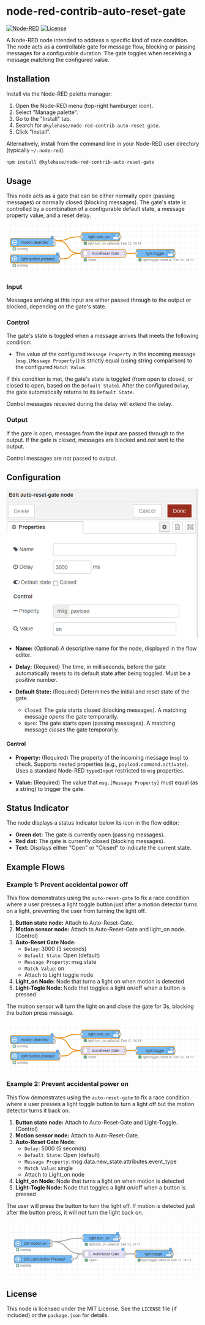 # node-red-contrib-auto-reset-gate

[![Node-RED](https://img.shields.io/badge/Node--RED-v3.x-red.svg)](https://nodered.org) [![License](https://img.shields.io/badge/License-MIT-blue.svg)](https://opensource.org/licenses/MIT)

A Node-RED node intended to address a specific kind of race condition. The node acts as a controllable gate for message flow, blocking or passing messages for a configurable duration.  The gate toggles when receiving a message matching the configured value.  

## Installation

Install via the Node-RED palette manager:

1.  Open the Node-RED menu (top-right hamburger icon).
2.  Select "Manage palette".
3.  Go to the "Install" tab.
4.  Search for `@kylehase/node-red-contrib-auto-reset-gate`.
5.  Click "Install".

Alternatively, install from the command line in your Node-RED user directory (typically `~/.node-red`):

```bash
npm install @kylehase/node-red-contrib-auto-reset-gate
```

## Usage

This node acts as a gate that can be either normally open (passing messages) or normally closed (blocking messages). The gate's state is controlled by a combination of a configurable default state, a message property value, and a reset delay.

![Example flow](images/example-1-flow.png)

### Input

Messages arriving at this input are either passed through to the output or blocked, depending on the gate's state.

### Control

The gate's state is toggled when a message arrives that meets the following condition:

*   The value of the configured `Message Property` in the incoming message (`msg.[Message Property]`) is strictly equal (using string comparison) to the configured `Match Value`.

If this condition is met, the gate's state is toggled (from open to closed, or closed to open, based on the `Default State`). After the configured `Delay`, the gate automatically returns to its `Default State`.

Control messages recevied during the delay will extend the delay.

### Output

If the gate is open, messages from the input are passed through to the output. If the gate is closed, messages are blocked and *not* sent to the output.

Control messages are not passed to output.

## Configuration

![Node configuration](images/configuration.png)

*   **Name:** (Optional) A descriptive name for the node, displayed in the flow editor.

*   **Delay:** (Required) The time, in milliseconds, before the gate automatically resets to its default state after being toggled. Must be a positive number.

*   **Default State:** (Required) Determines the initial and reset state of the gate.
    *   `Closed`: The gate starts closed (blocking messages). A matching message *opens* the gate temporarily.
    *   `Open`: The gate starts open (passing messages). A matching message *closes* the gate temporarily.

#### Control

*   **Property:** (Required) The property of the incoming message (`msg`) to check. Supports nested properties (e.g., `payload.command.activate`). Uses a standard Node-RED `typedInput` restricted to `msg` properties.

*   **Value:** (Required) The value that `msg.[Message Property]` must equal (as a string) to trigger the gate.

## Status Indicator

The node displays a status indicator below its icon in the flow editor:

*   **Green dot:** The gate is currently open (passing messages).
*   **Red dot:** The gate is currently closed (blocking messages).
*   **Text:** Displays either "Open" or "Closed" to indicate the current state.

## Example Flows

### Example 1: Prevent accidental power off

This flow demonstrates using the `auto-reset-gate` to fix a race condition where a user presses a light toggle button just after a motion detector turns on a light, preventing the user from turning the light off.

1.  **Button state node:** Attach to Auto-Reset-Gate.
1.  **Motion sensor node:** Attach to Auto-Reset-Gate and light_on node. (Control)
2.  **Auto-Reset Gate Node:**
    *   `Delay`: 3000 (3 seconds)
    *   `Default State`: Open (default)
    *   `Message Property`: msg.state
    *   `Match Value`: on
	* 	Attach to Light toggle node
4.  **Light_on Node:** Node that turns a light on when motion is detected
5.  **Light-Togle Node:** Node that toggles a light on/off when a button is pressed

The motion sensor will turn the light on and close the gate for 3s, blocking the button press message.

![Example flow](images/example-1-flow.png)

### Example 2: Prevent accidental power on

This flow demonstrates using the `auto-reset-gate` to fix a race condition where a user presses a light toggle button to turn a light off but the motion detector turns it back on.

1.  **Button state node:** Attach to Auto-Reset-Gate and Light-Toggle. (Control)
1.  **Motion sensor node:** Attach to Auto-Reset-Gate.
2.  **Auto-Reset Gate Node:**
    *   `Delay`: 5000 (5 seconds)
    *   `Default State`: Open (default)
    *   `Message Property`: msg.data.new_state.attributes.event_type
    *   `Match Value`: single
	* 	Attach to Light_on node
4.  **Light_on Node:** Node that turns a light on when motion is detected
5.  **Light-Togle Node:** Node that toggles a light on/off when a button is pressed

The user will press the button to turn the light off. If motion is detected just after the button press, it will not turn the light back on.

![Example flow](images/example-2-flow.png)

## License

This node is licensed under the MIT License. See the `LICENSE` file (if included) or the `package.json` for details.